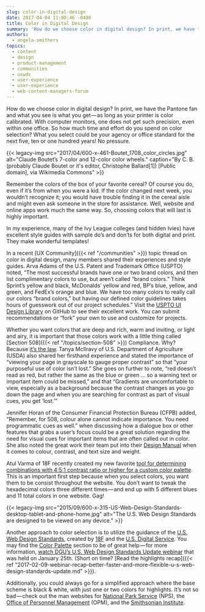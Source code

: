 ```yaml
---
slug: color-in-digital-design
date: 2017-04-04 11:00:46 -0400
title: Color in Digital Design
summary: 'How do we choose color in digital design? In print, we have the Pantone fan and what you see is what you get &mdash; as long as your printer is color calibrated. With computer monitors, one does not get such precision, even within one office. So how much time and effort do you spend on color selection?'
authors:
  - angela-smithers
topics:
  - content
  - design
  - product-management
  - communities
  - uswds
  - user-experience
  - user-experience
  - web-content-managers-forum
---
```


How do we choose color in digital design? In print, we have the Pantone fan and what you see is what you get — as long as your printer is color calibrated. With computer monitors, one does not get such precision, even within one office. So how much time and effort do you spend on color selection? What you select could be your agency or office standard for the next five, ten or one hundred years! No pressure.

{{< legacy-img src="2017/04/600-x-461-Boutet_1708_color_circles.jpg" alt="Claude Boutet’s 7-color and 12-color color wheels." caption="By C. B. (probably Claude Boutet or it's editor, Christophe Ballard[1]) [Public domain], via Wikimedia Commons" >}}

Remember the colors of the box of your favorite cereal? Of course you do, even if it’s from when you were a kid. If the color changed next week, you wouldn’t recognize it; you would have trouble finding it in the cereal aisle and might even ask someone in the store for assistance. Well, website and online apps work much the same way. So, choosing colors that will last is highly important.

In my experience, many of the Ivy League colleges (and hidden Ivies) have excellent style guides with sample do’s and don’ts for both digital and print. They make wonderful templates!

In a recent [UX Community]({{< ref "/communities" >}}) topic thread on color in digital design, many members shared their experiences and style guides. Arva Adams of the U.S. Patent and Trademark Office (USPTO) noted, “The most successful brands have one or two brand colors, and then list complimentary colors to use, but aren’t called “brand colors.” Think Sprint’s yellow and black, McDonalds’ yellow and red, BP’s blue, yellow, and green, and FedEx’s orange and blue. We have too many colors to really call our colors “brand colors,” but having our defined color guidelines takes hours of guesswork out of our project schedules.” Visit the [USPTO UI Design Library](http://uspto.github.io/designpatterns/) on GitHub to see their excellent work. You can submit recommendations or “fork” your own to use and customize for projects.

Whether you want colors that are deep and rich, warm and inviting, or light and airy, it is important that those colors work with a little thing called [Section 508]({{< ref "/topics/section-508" >}}) Compliance. Why? Because [it’s the law](https://www.section508.gov/section-508-of-the-rehabilitation-act). Tanya McIlravy of U.S. Department of Agriculture (USDA) also shared her firsthand experience and stated the importance of “viewing your page in grayscale to gauge proper contrast” so that “your purposeful use of color isn’t lost.” She goes on further to note, “red doesn’t read as red, but rather the same as the blue or green … so a warning text or important item could be missed,” and that “Gradients are uncomfortable to view, especially as a background because the contrast changes as you go down the page and when you are searching for contrast as part of visual cues, you get ‘lost.’”

Jennifer Horan of the Consumer Financial Protection Bureau (CFPB) added, “Remember, for 508, colour alone cannot indicate importance. You need programmatic cues as well.” when discussing how a dialogue box or other features that grabs a user’s focus could be a great solution regarding the need for visual cues for important items that are often called out in color. She also noted the great work their team put into their [Design Manual](https://cfpb.github.io/design-manual/brand-guidelines/typography.html) when it comes to colour, contrast, and text size and weight.

Atul Varma of 18F recently created my new favorite [tool for determining combinations with 4:5:1 contrast ratio or higher for a custom color palette](https://toolness.github.io/accessible-color-matrix/). This is an important first step because when you select colors, you want them to be consist throughout the website. You don’t want to tweak the hexadecimal colors three different times — and end up with 5 different blues and 11 total colors in one website. Gag!

{{< legacy-img src="2015/09/600-x-315-US-Web-Design-Standards-desktop-tablet-and-phone-home.jpg" alt="The U.S. Web Design Standards are designed to be viewed on any device." >}}

Another approach to color selection is to utilize the guidance of the [U.S. Web Design Standards](https://standards.usa.gov), created by [18F](https://18f.gsa.gov) and the [U.S. Digital Service](https://www.usds.gov). You may find the [Color Palette](https://standards.usa.gov/components/colors/#palette) section to be of great help — for more information, [watch DGU’s U.S. Web Design Standards Update webinar](https://standards.usa.gov/components/colors/#palette) that was held on January 25th. (Short on time? [Read the highlights recap]({{< ref "2017-02-09-webinar-recap-better-faster-and-more-flexible-u-s-web-design-standards-update.md" >}}).

Additionally, you could always go for a simplified approach where the base scheme is black & white, with just one or two colors for highlights. It’s not so bad — check out the man websites for [National Park Service](https://www.nps.gov/) (NPS), the [Office of Personnel Management](https://www.opm.gov/) (OPM), and the [Smithsonian Institute](https://www.si.edu/).
